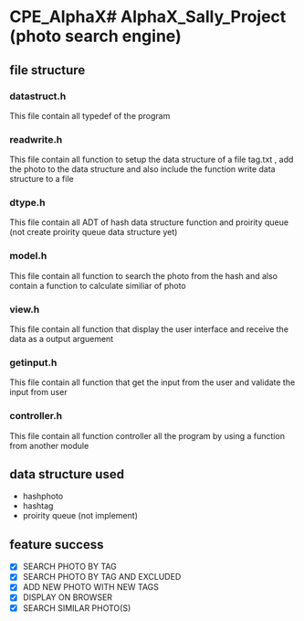 # CPE_AlphaX# AlphaX_Sally_Project (photo search engine)


## file structure

### datastruct.h

This file contain all typedef of the program 
### readwrite.h

This file contain all function to setup the data structure of a file tag.txt ,
add the photo to the data structure and also include the function write data structure to a file 

### dtype.h

This file contain all ADT of hash data structure function and proirity queue 
(not  create proirity queue data structure yet)

### model.h

This file contain all function to search the photo from the hash and also contain a function to
calculate similiar of photo

### view.h

This file contain all function that display the user interface and receive the data as 
a output arguement

### getinput.h

This file contain all function that get the input from the user and validate the input 
from user
### controller.h

This file contain all function controller all the program by using a function from another 
module
## data structure used

- hashphoto  
- hashtag 
- proirity queue (not implement)

## feature success

- [x] SEARCH PHOTO BY TAG
- [x] SEARCH PHOTO BY TAG AND EXCLUDED
- [x] ADD NEW PHOTO WITH NEW TAGS
- [x] DISPLAY ON BROWSER
- [X] SEARCH SIMILAR PHOTO(S)
